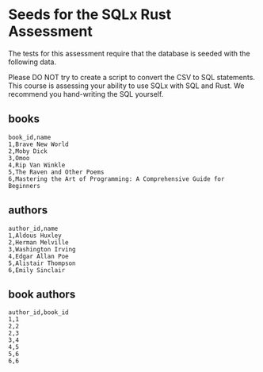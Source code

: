 # Seeds for the SQLx Rust Assessment

The tests for this assessment require that the database is seeded with the following data.

Please DO NOT try to create a script to convert the CSV to SQL statements. This course is assessing your ability to use SQLx with SQL and Rust. We recommend you hand-writing the SQL yourself.

## books

```csv
book_id,name
1,Brave New World
2,Moby Dick
3,Omoo
4,Rip Van Winkle
5,The Raven and Other Poems
6,Mastering the Art of Programming: A Comprehensive Guide for Beginners
```

## authors

```csv
author_id,name
1,Aldous Huxley
2,Herman Melville
3,Washington Irving
4,Edgar Allan Poe
5,Alistair Thompson
6,Emily Sinclair
```

## book authors

```csv
author_id,book_id
1,1
2,2
2,3
3,4
4,5
5,6
6,6
```